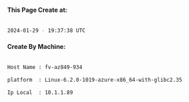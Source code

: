 
   
#### This Page Create at:

```bash

2024-01-29 - 19:37:38 UTC

```

#### Create By Machine:

```bash

Host Name : fv-az849-934

platform  : Linux-6.2.0-1019-azure-x86_64-with-glibc2.35

Ip Local  : 10.1.1.89

```

